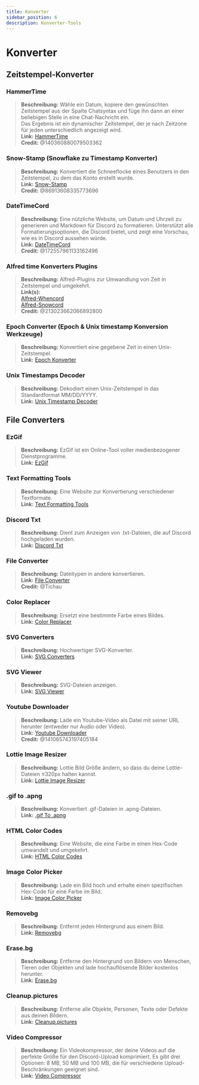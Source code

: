 ```yaml
---
title: Konverter
sidebar_position: 6
description: Konverter-Tools
---
```


# Konverter

## Zeitstempel-Konverter 

### **HammerTime**

> **Beschreibung:** Wähle ein Datum, kopiere den gewünschten Zeitstempel aus der Spalte Chatsyntax und füge ihn dann an einer beliebigen Stelle in eine Chat-Nachricht ein.   <br/>
Das Ergebnis ist ein dynamischer Zeitstempel, der je nach Zeitzone für jeden unterschiedlich angezeigt wird.   <br/>
**Link:** [HammerTime](https://hammertime.djdavid98.art/)   <br/>
**Credit:** @140360880079503362

### **Snow-Stamp (Snowflake zu Timestamp Konverter)**

> **Beschreibung:** Konvertiert die Schneeflocke eines Benutzers in den Zeitstempel, zu dem das Konto erstellt wurde.   <br/>
**Link:** [Snow-Stamp](https://snowsta.mp/)   <br/>
**Credit:** @86913608335773696

### **DateTimeCord**

> **Beschreibung:** Eine nützliche Website, um Datum und Uhrzeit zu generieren und Markdown für Discord zu formatieren. Unterstützt alle Formatierungsoptionen, die Discord bietet, und zeigt eine Vorschau, wie es in Discord aussehen würde.   <br/>
**Link:** [DateTimeCord](https://datetimecord.rauf.wtf/)  <br/>
**Credit:** @172557961133162496

### **Alfred time Konverters Plugins**

> **Beschreibung:** Alfred-Plugins zur Umwandlung von Zeit in Zeitstempel und umgekehrt.   <br/>
**Link(s):**   <br/>
[Alfred-Whencord](https://github.com/HilbertGilbertson/alfred-whencord)   <br/>
[Alfred-Snowcord](https://github.com/HilbertGilbertson/alfred-snowcord)   <br/>
**Credit:** @213023662066892800

### **Epoch Converter (Epoch & Unix timestamp Konversion Werkzeuge)**

> **Beschreibung:** Konvertiert eine gegebene Zeit in einen Unix-Zeitstempel.   <br/>
**Link:** [Epoch Konverter](https://www.epochconverter.com/) 

### **Unix Timestamps Decoder**

> **Beschreibung:** Dekodiert einen Unix-Zeitstempel in das Standardformat MM/DD/YYYY.   <br/>
**Link:** [Unix Timestamp Decoder](https://www.unixtimestamp.com/)

## File Converters 

### **EzGif**

> **Beschreibung:** EzGif ist ein Online-Tool voller medienbezogener Dienstprogramme.  <br/>
**Link:** [EzGif](https://ezgif.com)

### **Text Formatting Tools**

> **Beschreibung:** Eine Website zur Konvertierung verschiedener Textformate.   <br/>
**Link:** [Text Formatting Tools](http://www.unit-conversion.info/texttools/)

### **Discord Txt**

> **Beschreibung:** Dient zum Anzeigen von .txt-Dateien, die auf Discord hochgeladen wurden.   <br/>
**Link:** [Discord Txt](https://txt.discord.website/)

### **File Converter**

> **Beschreibung:** Dateitypen in andere konvertieren.   <br/>
**Link:** [File Converter](https://github.com/Tichau/FileConverter)   <br/>
**Credit:** @Tichau

### **Color Replacer**

> **Beschreibung:** Ersetzt eine bestimmte Farbe eines Bildes.  <br/>
**Link:** [Color Replacer](https://www2.lunapic.com/editor/?action=replace-color)

### **SVG Converters**

> **Beschreibung:** Hochwertiger SVG-Konverter.  <br/>
**Link:** [SVG Converters](https://picsvg.com/)

### **SVG Viewer**

> **Beschreibung:** SVG-Dateien anzeigen.   <br/>
**Link:** [SVG Viewer](https://www.svgviewer.dev/)

### **Youtube Downloader**

> **Beschreibung:** Lade ein Youtube-Video als Datei mit seiner URL herunter (entweder nur Audio oder Video). <br/>
**Link:** [Youtube Downloader](http://youtube.tpcstld.me/) <br/>
**Credit:** @141065743197405184

### **Lottie Image Resizer**

> **Beschreibung:** Lottie Bild Größe ändern, so dass du deine Lottie-Dateien ≤320px halten kannst.   <br/>
**Link:** [Lottie Image Resizer](https://lottieresizer.tech/)

### **.gif to .apng**

> **Beschreibung:** Konvertiert .gif-Dateien in .apng-Dateien.   <br/>
**Link:** [.gif To .apng](https://www.freeconvert.com/convert/gif-to-apng)

### **HTML Color Codes**

> **Beschreibung:** Eine Website, die eine Farbe in einen Hex-Code umwandelt und umgekehrt.   <br/>
**Link:** [HTML Color Codes](https://htmlcolorcodes.com/)

### **Image Color Picker**

> **Beschreibung:** Lade ein Bild hoch und erhalte einen spezifischen Hex-Code für eine Farbe im Bild.   <br/>
**Link:** [Image Color Picker](https://imagecolorpicker.com/)

### **Removebg**

 > **Beschreibung:** Entfernt jeden Hintergrund aus einem Bild.   <br/>
 **Link:** [Removebg](https://www.remove.bg/upload)

### **Erase.bg**

> **Beschreibung:** Entferne den Hintergrund von Bildern von Menschen, Tieren oder Objekten und lade hochauflösende Bilder kostenlos herunter.   <br/>
**Link:** [Erase.bg](https://www.erase.bg/)

### **Cleanup.pictures**

> **Beschreibung:** Entferne alle Objekte, Personen, Texte oder Defekte aus deinen Bildern.   <br/>
**Link:** [Cleanup.pictures](https://cleanup.pictures/)

### **Video Compressor**

> **Beschreibung:** Ein Videokompressor, der deine Videos auf die perfekte Größe für den Discord-Upload komprimiert. Es gibt drei Optionen: 8 MB, 50 MB und 100 MB, die für verschiedene Upload-Beschränkungen geeignet sind.   <br/>
**Link:** [Video Compressor](https://8mb.video/)
